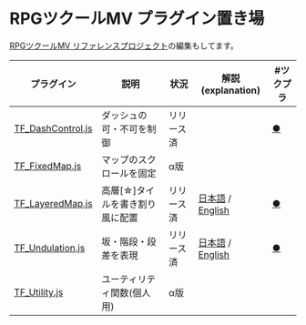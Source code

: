 # RPGツクールMV プラグイン置き場

[RPGツクールMV リファレンスプロジェクト](https://github.com/katai5plate/RPGMV-CoreScript-Reference/)の編集もしてます。


|プラグイン|説明|状況|解説(explanation)|#ツクプラ|
|---|---|---|---|---|
|[TF_DashControl.js](https://raw.githubusercontent.com/tonbijp/RPGMakerMV/master/TF_DashControl.js)|ダッシュの可・不可を制御|リリース済||[●](https://rpgfun.tk/archives/2395)|
|[TF_FixedMap.js](https://raw.githubusercontent.com/tonbijp/RPGMakerMV/master/TF_FixedMap.js)| マップのスクロールを固定 | α版 | |
|[TF_LayeredMap.js](https://raw.githubusercontent.com/tonbijp/RPGMakerMV/master/TF_LayeredMap.js)|高層[☆]タイルを書き割り風に配置 |リリース済|[日本語](https://forum.tkool.jp/index.php?threads/1476/) / [English](https://forums.rpgmakerweb.com/index.php?threads/103416/)|[●](https://rpgfun.tk/archives/12228)|
|[TF_Undulation.js](https://raw.githubusercontent.com/tonbijp/RPGMakerMV/master/TF_Undulation.js)| 坂・階段・段差を表現 | リリース済 | [日本語](https://forum.tkool.jp/index.php?threads/3433/) / [English](https://forums.rpgmakerweb.com/index.php?threads/113291/)|[●](https://rpgfun.tk/archives/16531)|
|[TF_Utility.js](https://raw.githubusercontent.com/tonbijp/RPGMakerMV/master/TF_Utility.js)| ユーティリティ関数(個人用) | α版 | |
